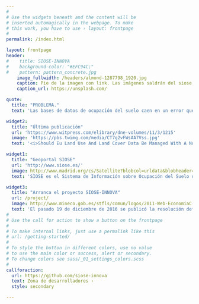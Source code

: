 ```yaml
---
#
# Use the widgets beneath and the content will be
# inserted automagically in the webpage. To make
# this work, you have to use › layout: frontpage
#
permalink: /index.html

layout: frontpage
header:
#    title: SIOSE-INNOVA
#    background-color: "#EFC94C;"
#    pattern: pattern_concrete.jpg
    image_fullwidth: /headers/almond-1287798_1920.jpg
    caption: Pie de la imagen con link. Las imágenes saldrán del siose, vuelos, históricos, etc
    caption_url: https://unsplash.com/

quote:
  title: "PROBLEMA."
  text: 'Las bases de datos de ocupación del suelo caen en un error que es frecuente entre los cartógrafos que comienzan a utilizar Sistemas de Información Geográfica: utilizan la base de datos para describir un mapa, no para describir la realidad (Villa et al., 2008).'

widget2:
  title: "Última publicación"
  url: 'https://www.witpress.com/elibrary/dne-volumes/11/3/1215'
  image: 'https://pbs.twimg.com/media/CT7g2vFWsAA7Vss.jpg'
  text: '<i>Should Eu Land Use And Land Cover Data Be Managed With A Nosql Document Store?</i>. Este artículo evalua la premisa inicial del proyecto SIOSE-INNOVA de que hay nuevas tecnologías que podrían facilitar un mejor uso de la base de datos SIOSE.'

widget1:
  title: "Geoportal SIOSE"
  url: 'http://www.siose.es/'
  image: http://www.madrid.org/cs/Satellite?blobcol=urldata&blobheader=image%2Fgif&blobheadername1=Content-Disposition&blobheadervalue1=filename%3Dsiose.gif&blobkey=id&blobtable=MungoBlobs&blobwhere=1352868718422&ssbinary=true
  text: 'SIOSE es el Sistema de Información sobre Ocupación del Suelo de España, integrado dentro del Plan Nacional de Observación del Territorio (PNOT) cuyo objetivo es generar una base de datos de Ocupación del Suelo para toda España...'

widget3:
  title: "Arranca el proyecto SIOSE-INNOVA"
  url: /project/
  image: http://www.mineco.gob.es/stfls/comun/logos/2011-Web-EconomiaC-63px.jpg
  text: 'El pasado 19 de diciembre de 2016 se publicó la resolución definitiva de la convocatoria Retos Investigación: Proyectos I+D+I 2016. El proyecto SIOSE-INNOVA aprovechará esta convocatoria para avanzar hacia una nueva generación de bases de datos de ocupación del suelo.'
#
# Use the call for action to show a button on the frontpage
#
# To make internal links, just use a permalink like this
# url: /getting-started/
#
# To style the button in different colors, use no value
# to use the main color or success, alert or secondary.
# To change colors see sass/_01_settings_colors.scss
#
callforaction:
  url: https://github.com/siose-innova
  text: Zona de desarrolladores ›
  style: secondary

---
```



